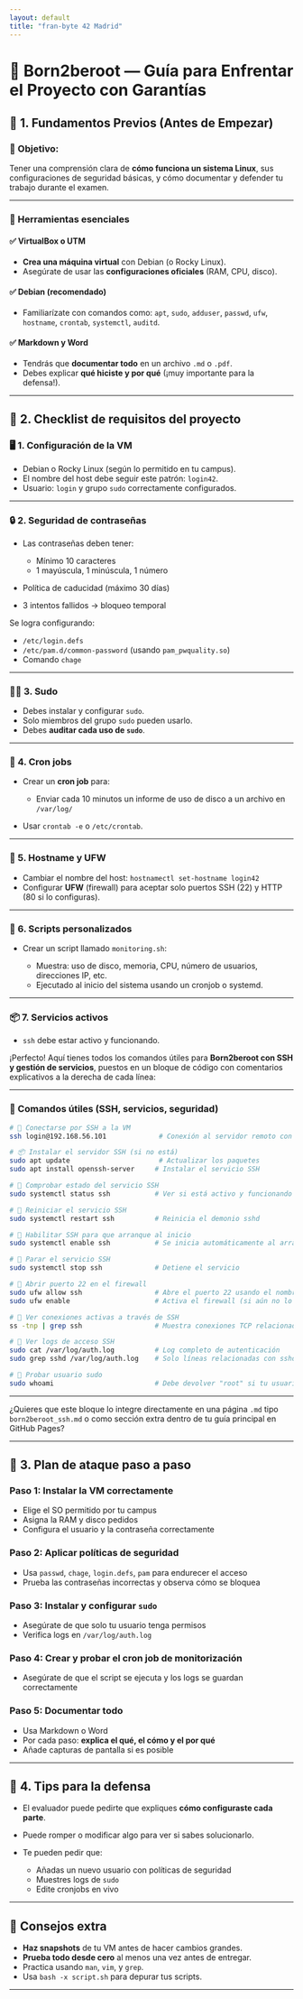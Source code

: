 ```yaml
---
layout: default
title: "fran-byte 42 Madrid"
---
```


# 🔐 Born2beroot — Guía para Enfrentar el Proyecto con Garantías

## 🔹 1. Fundamentos Previos (Antes de Empezar)

### 📌 Objetivo:

Tener una comprensión clara de **cómo funciona un sistema Linux**, sus configuraciones de seguridad básicas, y cómo documentar y defender tu trabajo durante el examen.

---

### 🧰 Herramientas esenciales

#### ✅ VirtualBox o UTM

* **Crea una máquina virtual** con Debian (o Rocky Linux).
* Asegúrate de usar las **configuraciones oficiales** (RAM, CPU, disco).

  

#### ✅ Debian (recomendado)

* Familiarízate con comandos como: `apt`, `sudo`, `adduser`, `passwd`, `ufw`, `hostname`, `crontab`, `systemctl`, `auditd`.

#### ✅ Markdown y Word

* Tendrás que **documentar todo** en un archivo `.md` o `.pdf`.
* Debes explicar **qué hiciste y por qué** (¡muy importante para la defensa!).

---

## 🔹 2. Checklist de requisitos del proyecto

### 🖥️ 1. Configuración de la VM

* Debian o Rocky Linux (según lo permitido en tu campus).
* El nombre del host debe seguir este patrón: `login42`.
* Usuario: `login` y grupo `sudo` correctamente configurados.

---

### 🔒 2. Seguridad de contraseñas

* Las contraseñas deben tener:

  * Mínimo 10 caracteres
  * 1 mayúscula, 1 minúscula, 1 número
* Política de caducidad (máximo 30 días)
* 3 intentos fallidos → bloqueo temporal

Se logra configurando:

* `/etc/login.defs`
* `/etc/pam.d/common-password` (usando `pam_pwquality.so`)
* Comando `chage`

---

### 🧑‍💻 3. Sudo

* Debes instalar y configurar `sudo`.
* Solo miembros del grupo `sudo` pueden usarlo.
* Debes **auditar cada uso de `sudo`**.

---

### 🧾 4. Cron jobs

* Crear un **cron job** para:

  * Enviar cada 10 minutos un informe de uso de disco a un archivo en `/var/log/`
* Usar `crontab -e` o `/etc/crontab`.

---

### 📜 5. Hostname y UFW

* Cambiar el nombre del host: `hostnamectl set-hostname login42`
* Configurar **UFW** (firewall) para aceptar solo puertos SSH (22) y HTTP (80 si lo configuras).

---

### 🧠 6. Scripts personalizados

* Crear un script llamado `monitoring.sh`:

  * Muestra: uso de disco, memoria, CPU, número de usuarios, direcciones IP, etc.
  * Ejecutado al inicio del sistema usando un cronjob o systemd.

---

### 📦 7. Servicios activos

* `ssh` debe estar activo y funcionando.

¡Perfecto! Aquí tienes todos los comandos útiles para **Born2beroot con SSH y gestión de servicios**, puestos en un bloque de código con comentarios explicativos a la derecha de cada línea:

---

### 🧩 Comandos útiles (SSH, servicios, seguridad)

```bash
# 🔐 Conectarse por SSH a la VM
ssh login@192.168.56.101             # Conexión al servidor remoto con tu usuario

# 📦 Instalar el servidor SSH (si no está)
sudo apt update                      # Actualizar los paquetes
sudo apt install openssh-server     # Instalar el servicio SSH

# 🔎 Comprobar estado del servicio SSH
sudo systemctl status ssh           # Ver si está activo y funcionando

# 🔁 Reiniciar el servicio SSH
sudo systemctl restart ssh          # Reinicia el demonio sshd

# 🚦 Habilitar SSH para que arranque al inicio
sudo systemctl enable ssh           # Se inicia automáticamente al arrancar la máquina

# 🧯 Parar el servicio SSH
sudo systemctl stop ssh             # Detiene el servicio

# 🚪 Abrir puerto 22 en el firewall
sudo ufw allow ssh                  # Abre el puerto 22 usando el nombre del servicio
sudo ufw enable                     # Activa el firewall (si aún no lo está)

# 🧩 Ver conexiones activas a través de SSH
ss -tnp | grep ssh                  # Muestra conexiones TCP relacionadas con SSH

# 📜 Ver logs de acceso SSH
sudo cat /var/log/auth.log          # Log completo de autenticación
sudo grep sshd /var/log/auth.log    # Solo líneas relacionadas con sshd

# 🧪 Probar usuario sudo
sudo whoami                         # Debe devolver "root" si tu usuario tiene permisos

```

---

¿Quieres que este bloque lo integre directamente en una página `.md` tipo `born2beroot_ssh.md` o como sección extra dentro de tu guía principal en GitHub Pages?


---

## 🔹 3. Plan de ataque paso a paso

### Paso 1: Instalar la VM correctamente

* Elige el SO permitido por tu campus
* Asigna la RAM y disco pedidos
* Configura el usuario y la contraseña correctamente

### Paso 2: Aplicar políticas de seguridad

* Usa `passwd`, `chage`, `login.defs`, `pam` para endurecer el acceso
* Prueba las contraseñas incorrectas y observa cómo se bloquea

### Paso 3: Instalar y configurar `sudo`

* Asegúrate de que solo tu usuario tenga permisos
* Verifica logs en `/var/log/auth.log`

### Paso 4: Crear y probar el cron job de monitorización

* Asegúrate de que el script se ejecuta y los logs se guardan correctamente

### Paso 5: Documentar todo

* Usa Markdown o Word
* Por cada paso: **explica el qué, el cómo y el por qué**
* Añade capturas de pantalla si es posible

---

## 🔹 4. Tips para la defensa

* El evaluador puede pedirte que expliques **cómo configuraste cada parte**.
* Puede romper o modificar algo para ver si sabes solucionarlo.
* Te pueden pedir que:

  * Añadas un nuevo usuario con políticas de seguridad
  * Muestres logs de `sudo`
  * Edite cronjobs en vivo

---

## 🧠 Consejos extra

* **Haz snapshots** de tu VM antes de hacer cambios grandes.
* **Prueba todo desde cero** al menos una vez antes de entregar.
* Practica usando `man`, `vim`, y `grep`.
* Usa `bash -x script.sh` para depurar tus scripts.

---
